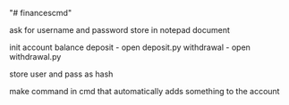 "# financescmd" 

ask for username and password
store in notepad document

init account balance
deposit
    - open deposit.py
withdrawal
    - open withdrawal.py



store user and pass as hash

make command in cmd that automatically adds something to the account